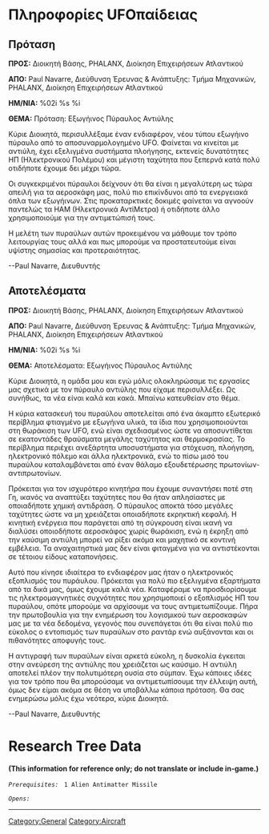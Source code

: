 # Πληροφορίες UFOπαίδειας

## Πρόταση

**ΠΡΟΣ:** Διοικητή Βάσης, PHALANX, Διοίκηση Επιχειρήσεων Ατλαντικού

**ΑΠΟ:** Paul Navarre, Διεύθυνση Έρευνας & Ανάπτυξης: Τμήμα Μηχανικών,
PHALANX, Διοίκηση Επιχειρήσεων Ατλαντικού

**ΗΜ/ΝΙΑ:** %02i %s %i

**ΘΕΜΑ:** Πρόταση: Εξωγήινος Πύραυλος Αντιύλης

Κύριε Διοικητά, περισυλλέξαμε έναν ενδιαφέρον, νέου τύπου εξωγήινο
πύραυλο από το αποσυναρμολογημένο UFO. Φαίνεται να κινείται με αντιύλη,
έχει εξελιγμένα συστήματα πλοήγησης, εκτενείς δυνατότητες ΗΠ
(Ηλεκτρονικού Πολέμου) και μέγιστη ταχύτητα που ξεπερνά κατά πολύ
οτιδήποτε έχουμε δει μέχρι τώρα.

Οι συγκεκριμένοι πύραυλοι δείχνουν ότι θα είναι η μεγαλύτερη ως τώρα
απειλή για τα αεροσκάφη μας, πολύ πιο επικίνδυνοι από τα ενεργειακά όπλα
των εξωγήινων. Στις προκαταρκτικές δοκιμές φαίνεται να αγνοούν παντελώς
τα ΗΑΜ (Ηλεκτρονικά ΑντίΜετρα) ή οτιδήποτε άλλο χρησιμοποιούμε για την
αντιμετώπισή τους.

Η μελέτη των πυραύλων αυτών προκειμένου να μάθουμε τον τρόπο λειτουργίας
τους αλλά και πως μπορούμε να προστατευτούμε είναι υψίστης σημασίας και
προτεραιότητας.

--Paul Navarre, Διευθυντής

## Αποτελέσματα

**ΠΡΟΣ:** Διοικητή Βάσης, PHALANX, Διοίκηση Επιχειρήσεων Ατλαντικού

**ΑΠΟ:** Paul Navarre, Διεύθυνση Έρευνας & Ανάπτυξης: Τμήμα Μηχανικών,
PHALANX, Διοίκηση Επιχειρήσεων Ατλαντικού

**ΗΜ/ΝΙΑ:** %02i %s %i

**ΘΕΜΑ:** Αποτελέσματα: Εξωγήινος Πύραυλος Αντιύλης

Κύριε Διοικητά, η ομάδα μου και εγώ μόλις ολοκληρώσαμε τις εργασίες μας
σχετικά με τον πύραυλο αντιύλης που είχαμε περισυλλέξει. Ως συνήθως, τα
νέα είναι καλά και κακά. Μπαίνω κατευθείαν στο θέμα.

Η κύρια κατασκευή του πυραύλου αποτελείται από ένα άκαμπτο εξωτερικό
περίβλημα φτιαγμένο με εξωγήινα υλικά, τα ίδια που χρησιμοποιούνται στη
θωράκιση των UFO, ενώ είναι σχεδιασμένος ώστε να αποσυντίθεται σε
εκατοντάδες θραύσματα μεγάλης ταχύτητας και θερμοκρασίας. Το περίβλημα
περιέχει ανεξάρτητα υποσυστήματα για στόχευση, πλοήγηση, ηλεκτρονικό
πόλεμο και άλλα ηλεκτρονικά, ενώ το πίσω μισό του πυραύλου
καταλαμβάνεται από έναν θάλαμο εξουδετέρωσης πρωτονίων-αντιπρωτονίων.

Πρόκειται για τον ισχυρότερο κινητήρα που έχουμε συναντήσει ποτέ στη Γη,
ικανός να αναπτύξει ταχύτητες που θα ήταν απλησίαστες με οποιαδήποτε
χημική αντιδράση. Ο πύραυλος αποκτά τόσο μεγάλες ταχύτητες ώστε να μη
χρειάζεται οποιαδήποτε εκρηκτική κεφαλή. Η κινητική ενέργεια που
παράγεται από τη σύγκρουση είναι ικανή να διαλύσει οποιοδήποτε
αεροσκάφος χωρίς θωράκιση, ενώ η έκρηξη από την καύσιμη αντιύλη μπορεί
να ρίξει ακόμα και μαχητικό σε κοντινή εμβέλεια. Τα αναχαιτηστικά μας
δεν είναι φιταγμένα για να αντιστέκονται σε τέτοιου είδους καταπονήσεις.

Αυτό που κίνησε ιδιαίτερα το ενδιαφέρον μας ήταν ο ηλεκτρονικός
εξοπλισμός του πυράυλου. Πρόκειται για πολύ πιο εξελιγμένα εξαρτήματα
από τα δικά μας, όμως έχουμε καλά νέα. Καταφέραμε να προσδιορίσουμε τις
ηλεκτρομαγνητικές συχνότητες που χρησιμοποιεί ο εξοπλισμός ΗΠ του
πυραύλου, οπότε μπορούμε να αρχίσουμε να τους αντιμετωπίζουμε. Πήρα την
πρωτοβουλία για την ενημέρωση του λογισμικού των αεροσκαφών μας με τα
νέα δεδομένα, γεγονός που συνεπάγεται ότι θα είναι πολύ πιο εύκολος ο
εντοπισμός των πυραύλων στο ραντάρ ενώ αυξάνονται και οι πιθανότητες
αποφυγής τους.

Η αντιγραφή των πυραύλων είναι αρκετά εύκολη, η δυσκολία έγκειται στην
ανεύρεση της αντιύλης που χρειάζεται ως καύσιμο. Η αντιύλη αποτελεί
πλέον την πολυτιμότερη ουσία στο σύμπαν. Έχω κάποιες ιδέες για τον τρόπο
που θα μπορούσαμε να αντιμετωπίσουμε την έλλειψη αυτή, όμως δεν είμαι
ακόμα σε θέση να υποβάλλω κάποια πρόταση. Θα σας ενημερώσω μόλις έχω
νεότερα, κύριε Διοικητά.

--Paul Navarre, Διευθυντής

# Research Tree Data

**(This information for reference only; do not translate or include
in-game.)**

*`Prerequisites:`*
` 1 Alien Antimatter Missile`

*`Opens:`*

------------------------------------------------------------------------

[Category:General](Category:General "wikilink")
[Category:Aircraft](Category:Aircraft "wikilink")